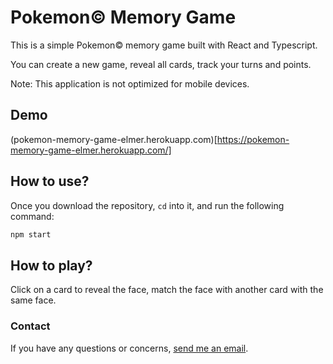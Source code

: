 # Pokemon&copy; Memory Game

This is a simple Pokemon&copy; memory game built with React and Typescript.

You can create a new game, reveal all cards, track your turns and points.

Note: This application is not optimized for mobile devices.

## Demo

(pokemon-memory-game-elmer.herokuapp.com)[https://pokemon-memory-game-elmer.herokuapp.com/]

## How to use?

Once you download the repository, `cd` into it, and run the following command:

```sh
npm start
```

## How to play?

Click on a card to reveal the face, match the face with another card with the same face.

### Contact

If you have any questions or concerns, [send me an email](mailto:almeielm@sheridancollege.ca).
